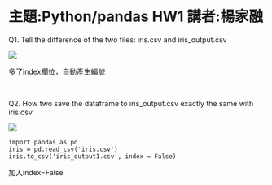 # 主題:Python/pandas HW1 講者:楊家融

Q1. Tell the difference of the two files: iris.csv and iris_output.csv

![](https://i.imgur.com/vP7Hvgp.png)



多了index欄位，自動產生編號

<br>

Q2. How two save the dataframe to iris_output.csv exactly the same with iris.csv

![](https://i.imgur.com/7mzL4dg.png)



```
import pandas as pd
iris = pd.read_csv('iris.csv')
iris.to_csv('iris_output1.csv', index = False)
```
加入index=False